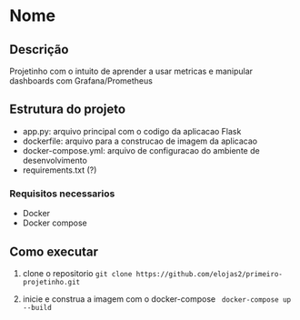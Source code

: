 # Nome

## Descrição

Projetinho com o intuito de aprender a usar metricas e manipular dashboards com Grafana/Prometheus


## Estrutura do projeto

* app.py: arquivo principal com o codigo da aplicacao Flask
* dockerfile: arquivo para a construcao de imagem da aplicacao
* docker-compose.yml: arquivo de configuracao do ambiente de desenvolvimento
* requirements.txt (?)

### Requisitos necessarios

* Docker
* Docker compose

## Como executar

1. clone o repositorio
    ``` git clone https://github.com/elojas2/primeiro-projetinho.git ```

2. inicie e construa a imagem com o docker-compose
    ``` docker-compose up --build```




